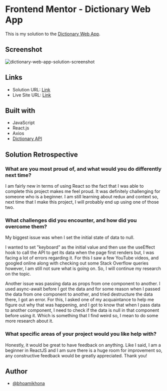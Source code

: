# Frontend Mentor - Dictionary Web App

This is my solution to the [Dictionary Web App](https://www.frontendmentor.io/challenges/dictionary-web-app-h5wwnyuKFL).

## Screenshot

![dictionary-web-app-solution-screenshot](https://github.com/bhoamikhona/frontend-mentor-challenges/assets/50435319/2fefc575-54a6-4bc5-9fbd-1038b2424857)

## Links

- Solution URL: [Link](https://github.com/bhoamikhona/frontend-mentor-challenges/tree/main/dictionary-web-app)
- Live Site URL: [Link](https://dictionary-web-app-bhoami-nine.vercel.app/)

## Built with

- JavaScript
- React.js
- Axios
- [Dictionary API](https://dictionaryapi.dev/)

## Solution Retrospective

### What are you most proud of, and what would you do differently next time?

I am fairly new in terms of using React so the fact that I was able to complete this project makes me feel proud. It was definitely challenging for someone who is a beginner. I am still learning about redux and context so, next time that I make this project, I will probably end up using one of those two.

### What challenges did you encounter, and how did you overcome them?

My biggest issue was when I set the initial state of data to null.

I wanted to set "keyboard" as the initial value and then use the useEffect hook to call the API to get its data when the page first renders but, I was facing a lot of errors regarding it. For this I saw a few YouTube videos, and googled online along with checking out some Stack Overflow queries however, I am still not sure what is going on. So, I will continue my research on the topic.

Another issue was passing data as props from one component to another. I used async-await before I got the data and for some reason when I passed the data from one component to another, and tried destructure the data there, I got an error. For this, I asked one of my acquaintance to help me figure out why that was happening, and I got to know that when I pass data to another component, I need to check if the data is null in that component before using it. Which is something that I find weird so, I mean to do some more research about it.

### What specific areas of your project would you like help with?

Honestly, it would be great to have feedback on anything. Like I said, I am a beginner in ReactJS and I am sure there is a huge room for improvement so, any constructive feedback would be greatly appreciated. Thank you!

## Author

- [@bhoamikhona](https://github.com/bhoamikhona)
